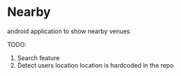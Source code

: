 # Nearby
android application to show nearby venues

TODO:
1. Search feature
2. Detect users location location is hardcoded in the repo
